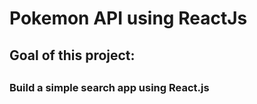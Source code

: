 <h1>Pokemon API using ReactJs </h1>
  
<h2> Goal of this project:     <h2/>
  <h3>Build a simple search app using React.js</h3>
